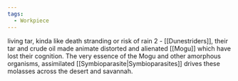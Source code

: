 ```yaml
---
tags:
  - Workpiece
---
```

living tar, kinda like death stranding or risk of rain 2 -
[[Dunestriders]], their tar and crude oil made animate distorted and alienated [[Mogu]] which have lost their cognition. 
The very essence of the Mogu and other amorphous organisms, assimilated [[Symbioparasite|Symbioparasites]] drives these molasses across the desert and savannah. 
